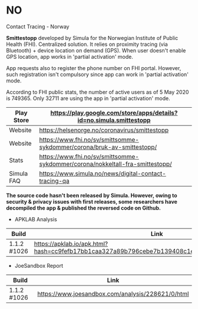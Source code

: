 # NO
Contact Tracing - Norway

**Smittestopp** developed by Simula for the Norwegian Institute of Public Health (FHI). Centralized solution. It relies on proximity tracing (via Bluetooth) + device location on demand (GPS). When user doesn't enable GPS location, app works in 'partial activation' mode.

App requests also to register the phone number on FHI portal. However, such registration isn't compulsory since app can work in 'partial activation' mode.

According to FHI public stats, the number of active users as of 5 May 2020 is 749365. Only 32711 are using the app in 'partial activation' mode.

Play Store | https://play.google.com/store/apps/details?id=no.simula.smittestopp
-----------|--------------------------------------------------------------------
Website | https://helsenorge.no/coronavirus/smittestopp
Website | https://www.fhi.no/sv/smittsomme-sykdommer/corona/bruk-av-smittestopp/
Stats | https://www.fhi.no/sv/smittsomme-sykdommer/corona/nokkeltall-fra-smittestopp/
Simula FAQ | https://www.simula.no/news/digital-contact-tracing-qa

__The source code hasn't been released by Simula. However, owing to security & privacy issues with first releases, some researchers have decompiled the app & published the reversed code on Github.__

- APKLAB Analysis

Build | Link
------|-----
1.1.2 #1026 | https://apklab.io/apk.html?hash=cc9fefb17bb1caa327a89b796cebe7b139408c1ea57f7065820e7a9e1ba13dfb

- JoeSandbox Report

Build | Link
------|-----
1.1.2 #1026 | https://www.joesandbox.com/analysis/228621/0/html
